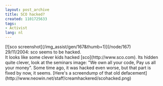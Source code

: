 ```yaml
---
layout: post_archive
title: SCO hacked?
created: 1101725633
tags:
- Activist
lang: nl
---
```

<div class="image">  [![sco screenshot](/img_assist/gen/167&thumb=1)](/node/167)  <div class="caption">29/11/2004: sco seems to be hacked.</div></div>It looks like some clever kids hacked [sco](http://www.sco.com). Its hidden quite clever, look at the seminars image: "We own all your code, Pay us all your money". Some time ago, it was hacked even worse, but that part is fixed by now, it seems. [Here's a screendump of that old defacement](http://www.neowin.net/staff/creamhackered/scohacked.png)<!--break-->
